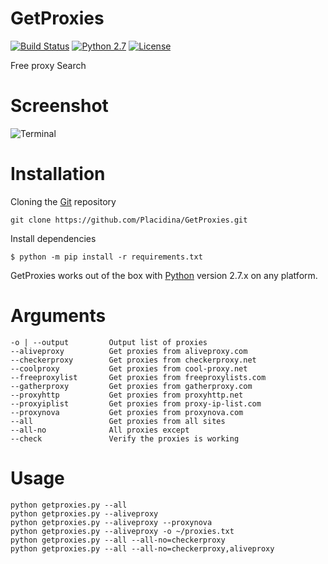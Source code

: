 # GetProxies
[![Build Status](https://travis-ci.org/Placidina/GetProxies.svg?branch=master)](https://api.travis-ci.org/Placidina/GetProxies) [![Python 2.7](https://img.shields.io/badge/python-2.7-green.svg)](https://www.python.org/) [![License](https://img.shields.io/badge/license-GPLv3-red.svg)](https://github.com/Placidina/GetProxies/blob/master/LICENSE)

Free proxy Search

# Screenshot
![Terminal](https://i.imgur.com/znTV1Cg.png)

# Installation
Cloning the [Git](https://github.com/Placidina/GetProxies) repository
````
git clone https://github.com/Placidina/GetProxies.git
````
Install dependencies
```
$ python -m pip install -r requirements.txt
```
GetProxies works out of the box with [Python](http://www.python.org/download/) version 2.7.x on any platform.

# Arguments
```
-o | --output         Output list of proxies
--aliveproxy          Get proxies from aliveproxy.com
--checkerproxy        Get proxies from checkerproxy.net
--coolproxy           Get proxies from cool-proxy.net
--freeproxylist       Get proxies from freeproxylists.com
--gatherproxy         Get proxies from gatherproxy.com
--proxyhttp           Get proxies from proxyhttp.net
--proxyiplist         Get proxies from proxy-ip-list.com
--proxynova           Get proxies from proxynova.com
--all                 Get proxies from all sites
--all-no              All proxies except
--check               Verify the proxies is working
```

# Usage
```
python getproxies.py --all
python getproxies.py --aliveproxy
python getproxies.py --aliveproxy --proxynova
python getproxies.py --aliveproxy -o ~/proxies.txt
python getproxies.py --all --all-no=checkerproxy
python getproxies.py --all --all-no=checkerproxy,aliveproxy
```